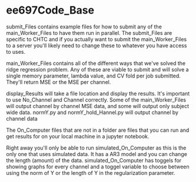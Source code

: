 # ee697Code_Base

submit_Files contains example files for how to submit any of the main_Worker_Files to have them run in parallel. The submit_Files are specific to CHTC and if you actually
  want to submit the main_Worker_Files to a server you'll likely need to change these to whatever you have access to uses.
  
main_Worker_Files contains all of the different ways that we've solved the ridge regression problem. Any of these are viable to submit and will solve a single memory parameter,
  lambda value, and CV fold per job submitted. They'll return MSE or the MSE per channel.

display_Results will take a file location and display the results. It's important to use No_Channel and Channel correctly. Some of the main_Worker_Files will output channel by
  channel MSE data, and some will output only subject wide data.
  normY.py and normY_hold_Hannel.py will output channel by channel data
  
The On_Computer files that are not in a folder are files that you can run and get results for on your local machine in a jupyter notebook.

Right away you'll only be able to run simulated_On_Computer as this is the only one that uses simulated data. It has a AR3 model and you can change the length (amount) of the data.
simulated_On_Computer has toggels for showing graphs for every channel and a toggel variable to choose between using the norm of Y or the length of Y in the regularization parameter.
